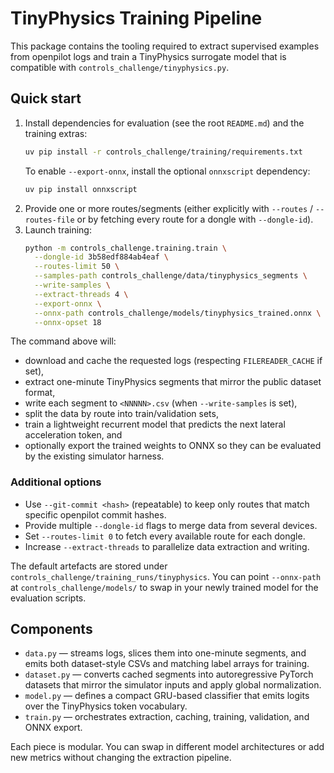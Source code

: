 # TinyPhysics Training Pipeline

This package contains the tooling required to extract supervised examples from
openpilot logs and train a TinyPhysics surrogate model that is compatible with
`controls_challenge/tinyphysics.py`.

## Quick start

1. Install dependencies for evaluation (see the root `README.md`) and the
   training extras:
   ```bash
   uv pip install -r controls_challenge/training/requirements.txt
   ```
   To enable `--export-onnx`, install the optional `onnxscript` dependency:
    ```bash
    uv pip install onnxscript
    ```
2. Provide one or more routes/segments (either explicitly with `--routes` /
   `--routes-file` or by fetching every route for a dongle with `--dongle-id`).
3. Launch training:
   ```bash
   python -m controls_challenge.training.train \
     --dongle-id 3b58edf884ab4eaf \
     --routes-limit 50 \
     --samples-path controls_challenge/data/tinyphysics_segments \
     --write-samples \
     --extract-threads 4 \
     --export-onnx \
     --onnx-path controls_challenge/models/tinyphysics_trained.onnx \
     --onnx-opset 18
   ```

The command above will:

- download and cache the requested logs (respecting `FILEREADER_CACHE` if set),
- extract one-minute TinyPhysics segments that mirror the public dataset format,
- write each segment to `<NNNNN>.csv` (when `--write-samples` is set),
- split the data by route into train/validation sets,
- train a lightweight recurrent model that predicts the next lateral
  acceleration token, and
- optionally export the trained weights to ONNX so they can be evaluated by the
  existing simulator harness.

### Additional options

- Use `--git-commit <hash>` (repeatable) to keep only routes that match specific
  openpilot commit hashes.
- Provide multiple `--dongle-id` flags to merge data from several devices.
- Set `--routes-limit 0` to fetch every available route for each dongle.
- Increase `--extract-threads` to parallelize data extraction and writing.

The default artefacts are stored under `controls_challenge/training_runs/tinyphysics`.
You can point `--onnx-path` at `controls_challenge/models/` to swap in your newly
trained model for the evaluation scripts.

## Components

- `data.py` — streams logs, slices them into one-minute segments, and emits both
  dataset-style CSVs and matching label arrays for training.
- `dataset.py` — converts cached segments into autoregressive PyTorch datasets
  that mirror the simulator inputs and apply global normalization.
- `model.py` — defines a compact GRU-based classifier that emits logits over the
  TinyPhysics token vocabulary.
- `train.py` — orchestrates extraction, caching, training, validation, and ONNX export.

Each piece is modular. You can swap in different model architectures or add new
metrics without changing the extraction pipeline.
